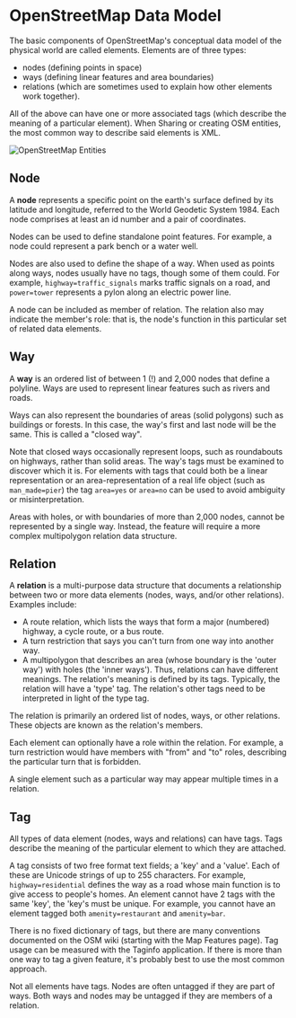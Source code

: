 # OpenStreetMap Data Model
The basic components of OpenStreetMap's conceptual data model of the physical world are called elements. Elements are of three types:

- nodes (defining points in space)
- ways (defining linear features and area boundaries)
- relations (which are sometimes used to explain how other elements work together).

All of the above can have one or more associated tags (which describe the meaning of a particular element).
When Sharing or creating OSM entities, the most common way to describe said elements is XML.

![OpenStreetMap Entities](.//assets/images/OpenStreetMap_entities.png)
## Node
A **node** represents a specific point on the earth's surface defined by its latitude and longitude, referred to the World Geodetic System 1984. Each node comprises at least an id number and a pair of coordinates.

Nodes can be used to define standalone point features. For example, a node could represent a park bench or a water well.

Nodes are also used to define the shape of a way. When used as points along ways, nodes usually have no tags, though some of them could. For example, `highway=traffic_signals` marks traffic signals on a road, and `power=tower` represents a pylon along an electric power line.

A node can be included as member of relation. The relation also may indicate the member's role: that is, the node's function in this particular set of related data elements.

## Way
A **way** is an ordered list of between 1 (!) and 2,000 nodes that define a polyline. Ways are used to represent linear features such as rivers and roads.

Ways can also represent the boundaries of areas (solid polygons) such as buildings or forests. In this case, the way's first and last node will be the same. This is called a "closed way". 

Note that closed ways occasionally represent loops, such as roundabouts on highways, rather than solid areas. The way's tags must be examined to discover which it is. For elements with tags that could both be a linear representation or an area-representation of a real life object (such as `man_made=pier`) the tag `area=yes` or `area=no` can be used to avoid ambiguity or misinterpretation.

Areas with holes, or with boundaries of more than 2,000 nodes, cannot be represented by a single way. Instead, the feature will require a more complex multipolygon relation data structure.

## Relation
A **relation** is a multi-purpose data structure that documents a relationship between two or more data elements (nodes, ways, and/or other relations). Examples include:

- A route relation, which lists the ways that form a major (numbered) highway, a cycle route, or a bus route.
- A turn restriction that says you can't turn from one way into another way.
- A multipolygon that describes an area (whose boundary is the 'outer way') with holes (the 'inner ways').
Thus, relations can have different meanings. The relation's meaning is defined by its tags. Typically, the relation will have a 'type' tag. The relation's other tags need to be interpreted in light of the type tag.

The relation is primarily an ordered list of nodes, ways, or other relations. These objects are known as the relation's members.

Each element can optionally have a role within the relation. For example, a turn restriction would have members with "from" and "to" roles, describing the particular turn that is forbidden.

A single element such as a particular way may appear multiple times in a relation.

## Tag
All types of data element (nodes, ways and relations) can have tags. Tags describe the meaning of the particular element to which they are attached.

A tag consists of two free format text fields; a 'key' and a 'value'. Each of these are Unicode strings of up to 255 characters. For example, `highway=residential` defines the way as a road whose main function is to give access to people's homes. An element cannot have 2 tags with the same 'key', the 'key's must be unique. For example, you cannot have an element tagged both `amenity=restaurant` and `amenity=bar`.

There is no fixed dictionary of tags, but there are many conventions documented on the OSM wiki (starting with the Map Features page). Tag usage can be measured with the Taginfo application. If there is more than one way to tag a given feature, it's probably best to use the most common approach.

Not all elements have tags. Nodes are often untagged if they are part of ways. Both ways and nodes may be untagged if they are members of a relation.